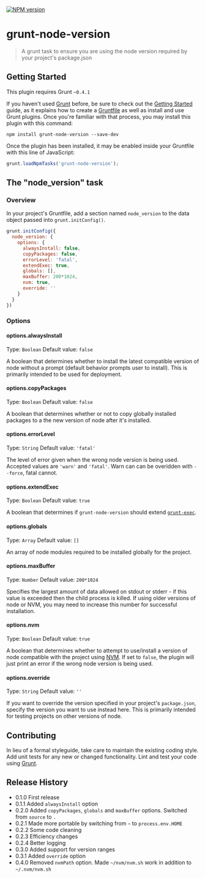 [![NPM version](https://badge.fury.io/js/grunt-node-version.png)](https://npmjs.org/package/grunt-node-version "View this project on NPM")

# grunt-node-version

> A grunt task to ensure you are using the node version required by your project's package.json

## Getting Started
This plugin requires Grunt `~0.4.1`

If you haven't used [Grunt](http://gruntjs.com/) before, be sure to check out the [Getting Started](http://gruntjs.com/getting-started) guide, as it explains how to create a [Gruntfile](http://gruntjs.com/sample-gruntfile) as well as install and use Grunt plugins. Once you're familiar with that process, you may install this plugin with this command:

```shell
npm install grunt-node-version --save-dev
```

Once the plugin has been installed, it may be enabled inside your Gruntfile with this line of JavaScript:

```js
grunt.loadNpmTasks('grunt-node-version');
```

## The "node_version" task

### Overview
In your project's Gruntfile, add a section named `node_version` to the data object passed into `grunt.initConfig()`.

```js
grunt.initConfig({
  node_version: {
    options: {
      alwaysInstall: false,
      copyPackages: false,
      errorLevel: 'fatal',
      extendExec: true,
      globals: [],
      maxBuffer: 200*1024,
      nvm: true,
      override: ''
    }
  }
})
```

### Options

#### options.alwaysInstall
Type: `Boolean`
Default value: `false`

A boolean that determines whether to install the latest compatible version of node without a prompt (default behavior prompts user to install). This is primarily intended to be used for deployment.

#### options.copyPackages
Type: `Boolean`
Default value: `false`

A boolean that determines whether or not to copy globally installed packages  to a the new version of node after it's installed.

#### options.errorLevel
Type: `String`
Default value: `'fatal'`

The level of error given when the wrong node version is being used. Accepted values are `'warn'` and `'fatal'`. Warn can can be overidden with `--force`, fatal cannot.

#### options.extendExec
Type: `Boolean`
Default value: `true`

A boolean that determines if `grunt-node-version` should extend [`grunt-exec`](https://github.com/jharding/grunt-exec).

#### options.globals
Type: `Array`
Default value: `[]`

An array of node modules required to be installed globally for the project.

#### options.maxBuffer
Type: `Number`
Default value: `200*1024`

Specifies the largest amount of data allowed on stdout or stderr - if this value is exceeded then the child process is killed. If using older versions of node or NVM, you may need to increase this number for successful installation.

#### options.nvm
Type: `Boolean`
Default value: `true`

A boolean that determines whether to attempt to use/install a version of node compatible with the project using [NVM](https://github.com/creationix/nvm). If set to `false`, the plugin will just print an error if the wrong node version is being used.

#### options.override
Type: `String`
Default value: `''`

If you want to override the version specified in your project's `package.json`, specify the version you want to use instead here. This is primarily intended for testing projects on other versions of node.

## Contributing
In lieu of a formal styleguide, take care to maintain the existing coding style. Add unit tests for any new or changed functionality. Lint and test your code using [Grunt](http://gruntjs.com/).

## Release History
- 0.1.0 First release
- 0.1.1 Added `alwaysInstall` option
- 0.2.0 Added `copyPackages`, `globals` and `maxBuffer` options. Switched from `source` to `.`
- 0.2.1 Made more portable by switching from `~` to `process.env.HOME`
- 0.2.2 Some code cleaning
- 0.2.3 Efficiency changes
- 0.2.4 Better logging
- 0.3.0 Added support for version ranges
- 0.3.1 Added `override` option
- 0.4.0 Removed `nvmPath` option. Made `~/nvm/nvm.sh` work in addition to `~/.nvm/nvm.sh`
